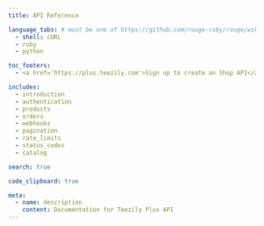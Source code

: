 ```yaml
---
title: API Reference

language_tabs: # must be one of https://github.com/rouge-ruby/rouge/wiki/List-of-supported-languages-and-lexers
  - shell: cURL
  - ruby
  - python

toc_footers:
  - <a href='https://plus.teezily.com'>Sign up to create an Shop API</a>

includes:
  - introduction
  - authentication
  - products
  - orders
  - webhooks
  - pagination
  - rate_limits
  - status_codes
  - catalog

search: true

code_clipboard: true

meta:
  - name: description
    content: Documentation for Teezily Plus API
---
```

